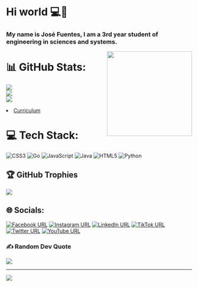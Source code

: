 # Hi world 💻👋

### My name is José Fuentes, I am a 3rd year student of engineering in sciences and systems.

<img align='right' src="https://media.giphy.com/media/M9gbBd9nbDrOTu1Mqx/giphy.gif" width="230">

# 📊 GitHub Stats:
![](https://github-readme-stats.vercel.app/api?username=jdfuentes12&theme=dark&hide_border=false&include_all_commits=false&count_private=false)<br/>
![](https://github-readme-streak-stats.herokuapp.com/?user=jdfuentes12&theme=dark&hide_border=false)<br/>
![](https://github-readme-stats.vercel.app/api/top-langs/?username=jdfuentes12&theme=dark&hide_border=false&include_all_commits=false&count_private=false&layout=compact)
<li><a href="https://jdfuentes12.github.io/CurriculumVitae.github.io/">Curriculum</a></li>

# 💻 Tech Stack:
![CSS3](https://img.shields.io/badge/css3-%231572B6.svg?style=flat&logo=css3&logoColor=white) ![Go](https://img.shields.io/badge/go-%2300ADD8.svg?style=flat&logo=go&logoColor=white) ![JavaScript](https://img.shields.io/badge/javascript-%23323330.svg?style=flat&logo=javascript&logoColor=%23F7DF1E) ![Java](https://img.shields.io/badge/java-%23ED8B00.svg?style=flat&logo=java&logoColor=white) ![HTML5](https://img.shields.io/badge/html5-%23E34F26.svg?style=flat&logo=html5&logoColor=white) ![Python](https://img.shields.io/badge/python-3670A0?style=flat&logo=python&logoColor=ffdd54)



## 🏆 GitHub Trophies
![](https://github-profile-trophy.vercel.app/?username=jdfuentes12&theme=radical&no-frame=false&no-bg=true&margin-w=4)

## 🌐 Socials:
[![Facebook URL](https://img.shields.io/badge/Facebook-%231877F2.svg?logo=Facebook&logoColor=white)](https://www.facebook.com/profile.php?id=100004808144415) 
[![Instagram URL](https://img.shields.io/badge/Instagram-%23E4405F.svg?logo=Instagram&logoColor=white)](https://www.instagram.com/__jose.27/?hl=es) 
[![LinkedIn URL](https://img.shields.io/badge/LinkedIn-%230077B5.svg?logo=linkedin&logoColor=white)](https://www.linkedin.com/in/jose-fuentes-ab651b150/) 
[![TikTok URL](https://img.shields.io/badge/TikTok-%23000000.svg?logo=TikTok&logoColor=white)](https://www.tiktok.com/@__jose.27) 
[![Twitter URL](https://img.shields.io/badge/Twitter-%231DA1F2.svg?logo=Twitter&logoColor=white)](https://twitter.com/_Josef27) 
[![YouTube URL](https://img.shields.io/badge/YouTube-%23FF0000.svg?logo=YouTube&logoColor=white)](https://www.youtube.com/channel/UCMUcSKkVW0JKhAcPWwd6KGQ)

### ✍️ Random Dev Quote
![](https://quotes-github-readme.vercel.app/api?type=horizontal&theme=tokyonight)

---
[![](https://visitcount.itsvg.in/api?id=jdfuentes12&icon=0&color=0)](https://visitcount.itsvg.in)
